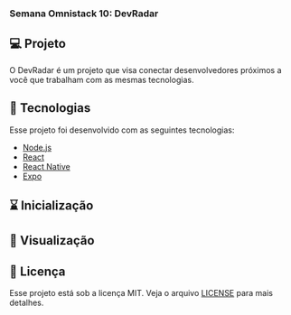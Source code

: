 
### Semana Omnistack 10: DevRadar

## 💻  Projeto

O DevRadar é um projeto que visa conectar desenvolvedores próximos a você que trabalham com as mesmas tecnologias.

## 🚀  Tecnologias

Esse projeto foi desenvolvido com as seguintes tecnologias:

-   [Node.js](https://nodejs.org/en/)
-   [React](https://reactjs.org/)
-   [React Native](https://facebook.github.io/react-native/)
-   [Expo](https://expo.io/)

## ⌛ Inicialização

## 👀  Visualização

## 📝  Licença

Esse projeto está sob a licença MIT. Veja o arquivo  [LICENSE](https://github.com/Rocketseat/semana-omnistack-10/blob/master/LICENSE.md)  para mais detalhes.
